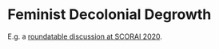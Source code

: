 # Feminist Decolonial Degrowth

E.g. a [roundatable discussion at SCORAI 2020](https://cssh.northeastern.edu/scorai2020/125-feminist-decolonial-degrowth/).
